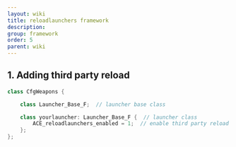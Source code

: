 ```yaml
---
layout: wiki
title: reloadlaunchers framework
description:
group: framework
order: 5
parent: wiki
---
```


## 1. Adding third party reload

```c++
class CfgWeapons {

    class Launcher_Base_F;  // launcher base class

    class yourlauncher: Launcher_Base_F {  // launcher class
        ACE_reloadlaunchers_enabled = 1;  // enable third party reload (your buddies reloading for you)
    };
};
```
